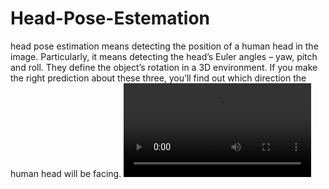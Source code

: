# Head-Pose-Estemation
head pose estimation means detecting the position of a human head in the image. Particularly, it means detecting the head’s Euler angles – yaw, pitch and roll. They define the object’s rotation in a 3D environment. If you make the right prediction about these three, you’ll find out which direction the human head will be facing.
![head](https://github.com/H0SS4M/Head-Pose-Estemation/blob/main/Bahgaaat.mp4)
